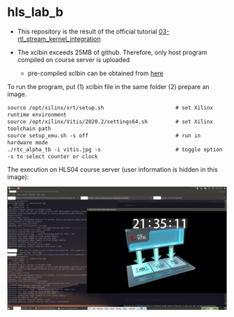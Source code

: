 # hls_lab_b

* This repository is the result of the official tutorial [03-rtl_stream_kernel_integration](https://github.com/Xilinx/Vitis-Tutorials/tree/2021.1/Hardware_Acceleration/Design_Tutorials/03-rtl_stream_kernel_integration)

* The xclbin exceeds 25MB of github. Therefore, only host program compiled on course server is uploaded
  * pre-compiled xclbin can be obtained from [here](https://www.xilinx.com/bin/public/openDownload?filename=rtl_stream_kernel_xclbin_2020.2.tgz)

To run the program, put (1) xclbin file in the same folder (2) prepare an image. 

```
source /opt/xilinx/xrt/setup.sh                       # set Xilinx runtime environment 
source /opt/xilinx/Vitis/2020.2/settings64.sh         # set Xilinx toolchain path
source setup_emu.sh -s off                            # run in hardware mode 
./rtc_alpha_tb -i vitis.jpg -s                        # toggle option -s to select counter or clock 
```

The execution on HLS04 course server (user information is hidden in this image): 

![](result.png)
